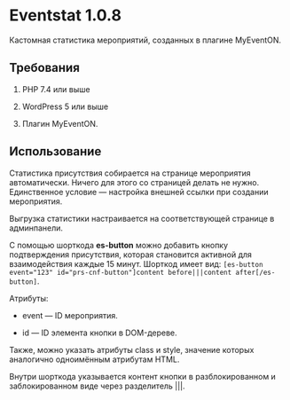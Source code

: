 # Eventstat 1.0.8

Кастомная статистика мероприятий, созданных в плагине MyEventON.

## Требования

1. PHP 7.4 или выше

2. WordPress 5 или выше

3. Плагин MyEventON.

## Использование

Статистика присутствия собирается на странице мероприятия автоматически. Ничего для этого со страницей делать не нужно. Единственное условие — настройка внешней ссылки при создании мероприятия.

Выгрузка статистики настраивается на соответствующей странице в админпанели.

С помощью шорткода **es-button** можно добавить кнопку подтверждения присутствия, которая становится активной для взаимодействия каждые 15 минут. Шорткод имеет вид: `[es-button event="123" id="prs-cnf-button"]content before|||content after[/es-button]`.

Атрибуты:

* event — ID мероприятия.

* id — ID элемента кнопки в DOM-дереве.

Также, можно указать атрибуты class и style, значение которых аналогично одноимённым атрибутам HTML.

Внутри шорткода указывается контент кнопки в разблокированном и заблокированном виде через разделитель |||.
